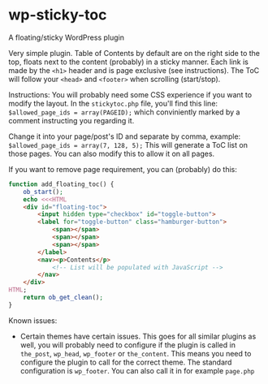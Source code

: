 # wp-sticky-toc
A floating/sticky WordPress plugin

Very simple plugin. Table of Contents by default are on the right side to the top, floats next to the content (probably) in a sticky manner. Each link is made by the `<h1>` header and is page exclusive (see instructions).
The ToC will follow your `<head>` and `<footer>` when scrolling (start/stop).

Instructions:
You will probably need some CSS experience if you want to modify the layout.
In the `stickytoc.php` file, you'll find this line:
```$allowed_page_ids = array(PAGEID);``` which conviniently marked by a comment instructing you regarding it.

Change it into your page/post's ID and separate by comma, example:
```$allowed_page_ids = array(7, 128, 5);```
This will generate a ToC list on those pages. You can also modify this to allow it on all pages.

If you want to remove page requirement, you can (probably) do this:
```php
function add_floating_toc() {
    ob_start();
    echo <<<HTML
    <div id="floating-toc">
        <input hidden type="checkbox" id="toggle-button">
        <label for="toggle-button" class="hamburger-button">
            <span></span>
            <span></span>
            <span></span>
        </label>
        <nav><p>Contents</p>
            <!-- List will be populated with JavaScript -->
        </nav>
    </div>
HTML;
    return ob_get_clean();
}
```

Known issues:
- Certain themes have certain issues. This goes for all similar plugins as well, you will probably need to configure if the plugin is called in `the_post`, `wp_head`, `wp_footer` or `the_content`. This means you need to configure the plugin to call for the correct theme. The standard configuration is `wp_footer`. You can also call it in for example `page.php`

